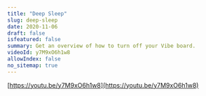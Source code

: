 ```yaml
---
title: "Deep Sleep"
slug: deep-sleep
date: 2020-11-06
draft: false
isfeatured: false
summary: Get an overview of how to turn off your Vibe board.
videoId: y7M9xO6h1w8
allowIndex: false
no_sitemap: true
---
```




[https://youtu.be/y7M9xO6h1w8](https://youtu.be/y7M9xO6h1w8)
